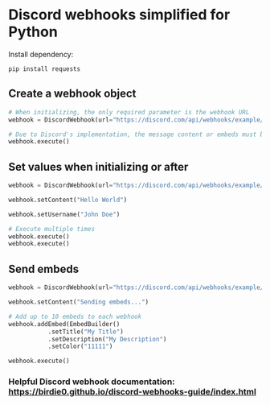 # Discord webhooks simplified for Python

Install dependency:
```
pip install requests
```

## Create a webhook object
```python
# When initializing, the only required parameter is the webhook URL
webhook = DiscordWebhook(url="https://discord.com/api/webhooks/example/1234", content="Hello world")

# Due to Discord's implementation, the message content or embeds must be set before executing
webhook.execute()
```

## Set values when initializing or after
```python
webhook = DiscordWebhook(url="https://discord.com/api/webhooks/example/1234")

webhook.setContent("Hello World")

webhook.setUsername("John Doe")

# Execute multiple times
webhook.execute()
webhook.execute()
```

## Send embeds
```python
webhook = DiscordWebhook(url="https://discord.com/api/webhooks/example/1234")

webhook.setContent("Sending embeds...")

# Add up to 10 embeds to each webhook
webhook.addEmbed(EmbedBuilder()
           .setTitle("My Title")
           .setDescription("My Description")
           .setColor("11111")

webhook.execute()
```

### Helpful Discord webhook documentation: https://birdie0.github.io/discord-webhooks-guide/index.html

